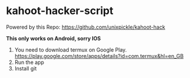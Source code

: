 # kahoot-hacker-script

Powered by this Repo: https://github.com/unixpickle/kahoot-hack

**This only works on Android, sorry IOS**

1. You need to download termux on Google Play. https://play.google.com/store/apps/details?id=com.termux&hl=en_GB
2. Run the app
3. Install git 
